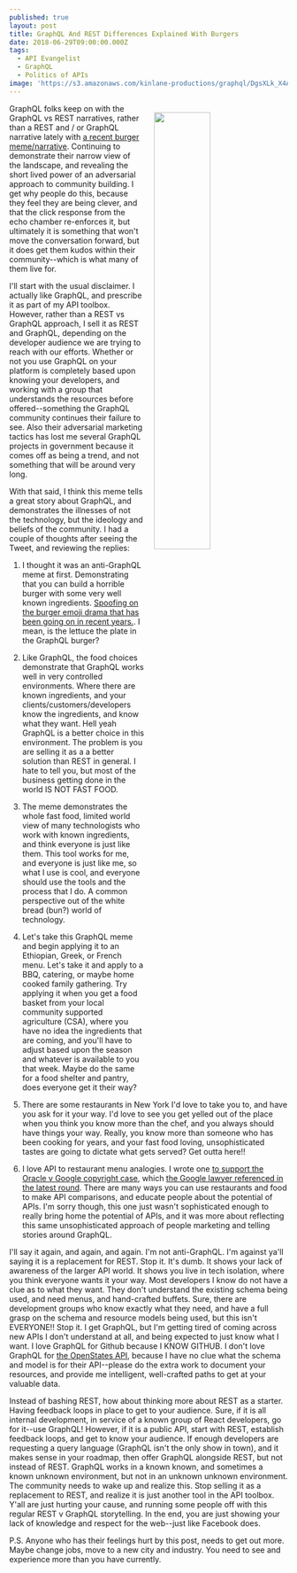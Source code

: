 ```yaml
---
published: true
layout: post
title: GraphQL And REST Differences Explained With Burgers
date: 2018-06-29T09:00:00.000Z
tags:
  - API Evangelist
  - GraphQL
  - Politics of APIs
image: 'https://s3.amazonaws.com/kinlane-productions/graphql/DgsXLk_X4AEKiJJ.jpg'
---
```

<a href="https://twitter.com/NikkitaFTW/status/1011928066816462848"><img src="{{ page.image }}" width="45%" align="right" style="padding: 15px;" /></a>GraphQL folks keep on with the GraphQL vs REST narratives, rather than a REST and / or GraphQL narrative lately with [a recent burger meme/narrative](https://twitter.com/NikkitaFTW/status/1011928066816462848). Continuing to demonstrate their narrow view of the landscape, and revealing the short lived power of an adversarial approach to community building. I get why people do this, because they feel they are being clever, and that the click response from the echo chamber re-enforces it, but ultimately it is something that won't move the conversation forward, but it does get them kudos within their community--which is what many of them live for.

I'll start with the usual disclaimer. I actually like GraphQL, and prescribe it as part of my API toolbox. However, rather than a REST vs GraphQL approach, I sell it as REST and GraphQL, depending on the developer audience we are trying to reach with our efforts. Whether or not you use GraphQL on your platform is completely based upon knowing your developers, and working with a group that understands the resources before offered--something the GraphQL community continues their failure to see. Also their adversarial marketing tactics has lost me several GraphQL projects in government because it comes off as being a trend, and not something that will be around very long.

With that said, I think this meme tells a great story about GraphQL, and demonstrates the illnesses of not the technology, but the ideology and beliefs of the community. I had a couple of thoughts after seeing the Tweet, and reviewing the replies:

1) I thought it was an anti-GraphQL meme at first. Demonstrating that you can build a horrible burger with some very well known ingredients. [Spoofing on the burger emoji drama that has been going on in recent years.](https://www.theverge.com/2017/10/30/16569346/burgergate-emoji-google-apple). I mean, is the lettuce the plate in the GraphQL burger?

2) Like GraphQL, the food choices demonstrate that GraphQL works well in very controlled environments. Where there are known ingredients, and your clients/customers/developers know the ingredients, and know what they want. Hell yeah GraphQL is a better choice in this environment. The problem is you are selling it as a a better solution than REST in general. I hate to tell you, but most of the business getting done in the world IS NOT FAST FOOD.

3) The meme demonstrates the whole fast food, limited world view of many technologists who work with known ingredients, and think everyone is just like them. This tool works for me, and everyone is just like me, so what I use is cool, and everyone should use the tools and the process that I do. A common perspective out of the white bread (bun?) world of technology.

4) Let's take this GraphQL meme and begin applying it to an Ethiopian, Greek, or French menu. Let's take it and apply to a BBQ, catering, or maybe home cooked family gathering. Try applying it when you get a food basket from your local community supported agriculture (CSA), where you have no idea the ingredients that are coming, and you'll have to adjust based upon the season and whatever is available to you that week. Maybe do the same for a food shelter and pantry, does everyone get it their way?

5) There are some restaurants in New York I'd love to take you to, and have you ask for it your way. I'd love to see you get yelled out of the place when you think you know more than the chef, and you always should have things your way. Really, you know more than someone who has been cooking for years, and your fast food loving, unsophisticated tastes are going to dictate what gets served? Get outta here!!

6) I love API to restaurant menu analogies. I wrote one [to support the Oracle v Google copyright case](https://apievangelist.com/2014/05/23/restaurant-menus-as-analogy-for-api-copyright/), which [the Google lawyer referenced in the latest round](https://apievangelist.com/2014/05/23/restaurant-menus-as-analogy-for-api-copyright/). There are many ways you can use restaurants and food to make API comparisons, and educate people about the potential of APIs. I'm sorry though, this one just wasn't sophisticated enough to really bring home the potential of APIs, and it was more about reflecting this same unsophisticated approach of people marketing and telling stories around GraphQL.

I'll say it again, and again, and again. I'm not anti-GraphQL. I'm against ya'll saying it is a replacement for REST. Stop it. It's dumb. It shows your lack of awareness of the larger API world. It shows you live in tech isolation, where you think everyone wants it your way. Most developers I know do not have a clue as to what they want. They don't understand the existing schema being used, and need menus, and hand-crafted buffets. Sure, there are development groups who know exactly what they need, and have a full grasp on the schema and resource models being used, but this isn't EVERYONE!! Stop it. I get GraphQL, but I'm getting tired of coming across new APIs I don't understand at all, and being expected to just know what I want. I love GraphQL for Github because I KNOW GITHUB. I don't love GraphQL for [the OpenStates API](http://docs.openstates.org/en/latest/api/v2/), because I have no clue what the schema and model is for their API--please do the extra work to document your resources, and provide me intelligent, well-crafted paths to get at your valuable data.

Instead of bashing REST, how about thinking more about REST as a starter. Having feedback loops in place to get to your audience. Sure, if it is all internal development, in service of a known group of React developers, go for it--use GraphQL! However, if it is a public API, start with REST, establish feedback loops, and get to know your audience. If enough developers are requesting a query language (GraphQL isn't the only show in town), and it makes sense in your roadmap, then offer GraphQL alongside REST, but not instead of REST. GraphQL works in a known known, and sometimes a known unknown environment, but not in an unknown unknown environment. The community needs to wake up and realize this. Stop selling it as a replacement to REST, and realize it is just another tool in the API toolbox. Y'all are just hurting your cause, and running some people off with this regular REST v GraphQL storytelling. In the end, you are just showing your lack of knowledge and respect for the web--just like Facebook does.

P.S. Anyone who has their feelings hurt by this post, needs to get out more. Maybe change jobs, move to a new city and industry. You need to see and experience more than you have currently.
